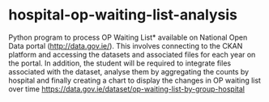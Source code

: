 # hospital-op-waiting-list-analysis
 Python program to process OP Waiting List* available on National Open Data portal (http://data.gov.ie/). This involves connecting to the CKAN platform and accessing the datasets and associated files for each year on the portal. In addition, the student will be required to integrate files associated with the dataset, analyse them by aggregating the counts by hospital and finally creating a chart to display the changes in OP waiting list over time https://data.gov.ie/dataset/op-waiting-list-by-group-hospital
